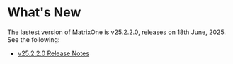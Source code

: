 # **What's New**

The lastest version of MatrixOne is v25.2.2.0, releases on 18th June, 2025. See the following:

* [v25.2.2.0 Release Notes](../Release-Notes/v25.2.2.0.md)
